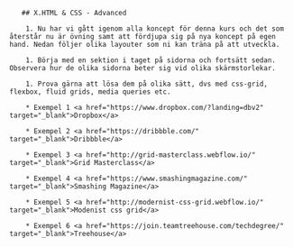 <!doctype html>
<html>
	<head>
		<title>HTML & CSS Exercises</title>

       ## X.HTML & CSS - Advanced

        1. Nu har vi gått igenom alla koncept för denna kurs och det som återstår nu är övning samt att fördjupa sig på nya koncept på egen hand. Nedan följer olika layouter som ni kan träna på att utveckla.
        
        1. Börja med en sektion i taget på sidorna och fortsätt sedan. Observera hur de olika sidorna beter sig vid olika skärmstorlekar.
        
        1. Prova gärna att lösa dem på olika sätt, dvs med css-grid, flexbox, fluid grids, media queries etc.
        
        * Exempel 1 <a href="https://www.dropbox.com/?landing=dbv2" target="_blank">Dropbox</a>
        
        * Exempel 2 <a href="https://dribbble.com/" target="_blank">Dribbble</a>
        
        * Exempel 3 <a href="http://grid-masterclass.webflow.io/" target="_blank">Grid Masterclass</a>
        
        * Exempel 4 <a href="https://www.smashingmagazine.com/" target="_blank">Smashing Magazine</a>
        
        * Exempel 5 <a href="http://modernist-css-grid.webflow.io/" target="_blank">Modenist css grid</a>
        
        * Exempel 6 <a href="https://join.teamtreehouse.com/techdegree/" target="_blank">Treehouse</a>
